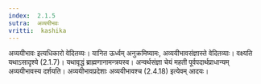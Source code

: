 ```yaml
---
index:  2.1.5
sutra:  अव्ययीभवः
vritti:  kashika 
---
```


अव्ययीभावः इत्यधिकारो वेदितव्यः। यानित ऊर्ध्वम् अनुक्रमिष्यामः, अव्ययीभावसंज्ञास्ते वेदितव्याः। वक्ष्यति यथाऽसादृश्ये (2.1.7)। यथावृद्धं ब्राह्मणानामन्त्रयस्व। अन्वर्थसंज्ञा चेयं महती पूर्वपदार्थप्राधान्यम् अव्ययीभावस्य दर्शयति। अव्ययीभावप्रदेशाः अव्ययीभावश्च (2.4.18) इत्येवम् आदयः।

